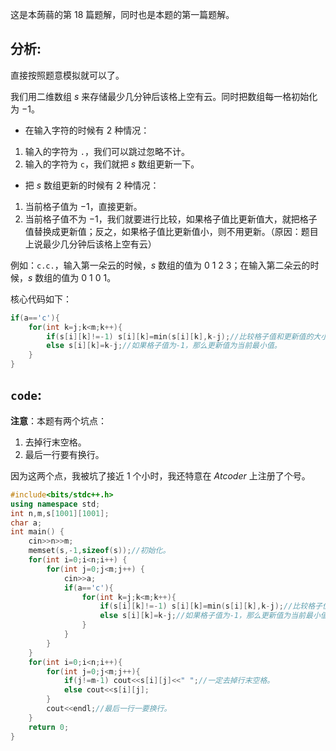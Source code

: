 这是本蒟蒻的第 $18$ 篇题解，同时也是本题的第一篇题解。
## 分析:
直接按照题意模拟就可以了。

我们用二维数组 $s$ 来存储最少几分钟后该格上空有云。同时把数组每一格初始化为 $-1$。

- 在输入字符的时候有 $2$ 种情况：
1. 输入的字符为 `.`，我们可以跳过忽略不计。
2. 输入的字符为 `c`，我们就把 $s$ 数组更新一下。

- 把 $s$ 数组更新的时候有 $2$ 种情况：
1. 当前格子值为 $-1$，直接更新。
2. 当前格子值不为 $-1$，我们就要进行比较，如果格子值比更新值大，就把格子值替换成更新值；反之，如果格子值比更新值小，则不用更新。（原因：题目上说最少几分钟后该格上空有云）

例如：`c.c.`，输入第一朵云的时候，$s$ 数组的值为 $0\ 1\ 2\ 3$；在输入第二朵云的时候，$s$ 数组的值为 $0\ 1\ 0\ 1$。

核心代码如下：
```cpp
if(a=='c'){
	for(int k=j;k<m;k++){
		if(s[i][k]!=-1) s[i][k]=min(s[i][k],k-j);//比较格子值和更新值的大小并更新。
		else s[i][k]=k-j;//如果格子值为-1，那么更新值为当前最小值。
	}
}

```

## $\texttt{code}$:
**注意**：本题有两个坑点：
1. 去掉行末空格。
2. 最后一行要有换行。

因为这两个点，我被坑了接近 $1$ 个小时，我还特意在 $Atcoder$ 上注册了个号。

```cpp
#include<bits/stdc++.h>
using namespace std;
int n,m,s[1001][1001];
char a;
int main() {
	cin>>n>>m;
	memset(s,-1,sizeof(s));//初始化。
	for(int i=0;i<n;i++) {
		for(int j=0;j<m;j++) {
			cin>>a;
			if(a=='c'){
				for(int k=j;k<m;k++){
					if(s[i][k]!=-1) s[i][k]=min(s[i][k],k-j);//比较格子值和更新值的大小并更新。
					else s[i][k]=k-j;//如果格子值为-1，那么更新值为当前最小值。
				}
			}
		}
	}
	for(int i=0;i<n;i++){
		for(int j=0;j<m;j++){
			if(j!=m-1) cout<<s[i][j]<<" ";//一定去掉行末空格。
			else cout<<s[i][j];
		}
		cout<<endl;//最后一行一要换行。
	}
	return 0;
}
```

